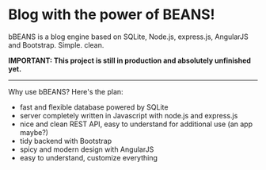 # Blog with the power of BEANS!
bBEANS is a blog engine based on SQLite, Node.js, express.js, AngularJS and Bootstrap. Simple. clean.

**IMPORTANT: This project is still in production and absolutely unfinished yet.**

---

Why use bBEANS? Here's the plan:

- fast and flexible database powered by SQLite
- server completely written in Javascript with node.js and express.js
- nice and clean REST API, easy to understand for additional use (an app maybe?)
- tidy backend with Bootstrap
- spicy and modern design with AngularJS
- easy to understand, customize everything



